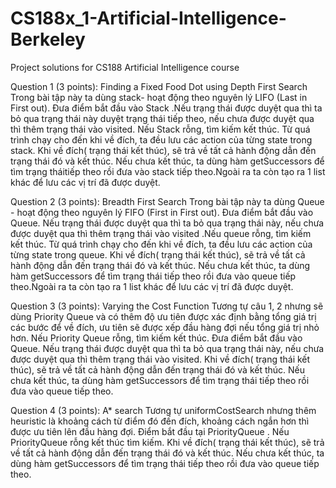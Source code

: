 # CS188x_1-Artificial-Intelligence-Berkeley
Project solutions for CS188 Artificial Intelligence course

Question 1 (3 points): Finding a Fixed Food Dot using Depth First Search
Trong bài tập này ta dùng stack- hoạt động theo nguyên lý LIFO (Last in First out). Đưa điểm bắt đầu vào Stack .Nếu trạng thái được duyệt qua thì ta bỏ qua trạng thái này duyệt trạng thái tiếp theo, nếu chưa được duyệt qua thì thêm trạng thái vào visited. Nếu Stack rỗng, tìm kiếm kết thúc. Từ quá trình chạy cho đến khi về đích, ta đều lưu các action của từng state trong stack. Khi về đích( trạng thái kết thúc), sẽ trả về tất cả hành động dẫn đến trạng thái đó và kết thúc. Nếu chưa kết thúc, ta dùng hàm getSuccessors để tìm trạng tháitiếp theo rồi đưa vào stack tiếp theo.Ngoài ra ta còn tạo ra 1 list khác để lưu các vị trí đã được duyệt.

Question 2 (3 points): Breadth First Search
 Trong bài tập này ta dùng Queue - hoạt động theo nguyên lý FIFO (First in First out). Đưa điểm bắt đầu vào Queue. Nếu trạng thái được duyệt qua thì ta bỏ qua trạng thái này, nếu chưa được duyệt qua thì thêm trạng thái vào visited .Nếu queue rỗng, tìm kiếm kết thúc. Từ quá trình chạy cho đến khi về đích, ta đều lưu các action của từng state trong queue. Khi về đích( trạng thái kết thúc), sẽ trả về tất cả hành động dẫn đến trạng thái đó và kết thúc. Nếu chưa kết thúc, ta dùng hàm getSuccessors để tìm trạng thái tiếp theo rồi đưa vào queue tiếp theo.Ngoài ra ta còn tạo ra 1 list khác để lưu các vị trí đã được duyệt.
 
Question 3 (3 points): Varying the Cost Function
Tương tự câu 1, 2 nhưng sẽ dùng Priority Queue và có thêm  độ ưu tiên được xác định bằng tổng giá trị các bước để về đích, ưu tiên sẽ được xếp đầu hàng đợi nếu tổng giá trị nhỏ hơn. Nếu Priority Queue rỗng, tìm kiếm kết thúc. Đưa điểm bắt đầu vào Queue. Nếu trạng thái được duyệt qua thì ta bỏ qua trạng thái này, nếu chưa được duyệt qua thì thêm trạng thái vào visited. Khi về đích( trạng thái kết thúc), sẽ trả về tất cả hành động dẫn đến trạng thái đó và kết thúc. Nếu chưa kết thúc, ta dùng hàm getSuccessors để tìm trạng thái tiếp theo rồi đưa vào queue tiếp theo.

Question 4 (3 points): A* search
Tương tự uniformCostSearch nhưng thêm heuristic là khoảng cách từ điểm đó đến đích, khoảng cách ngắn hơn thì được ưu tiên lên đầu hàng đợi. Điểm bắt đầu tại PriorityQueue . Nếu PriorityQueue rỗng kết thúc tìm kiếm. Khi về đích( trạng thái kết thúc), sẽ trả về tất cả hành động dẫn đến trạng thái đó và kết thúc. Nếu chưa kết thúc, ta dùng hàm getSuccessors để tìm trạng thái tiếp theo rồi đưa vào queue tiếp theo.